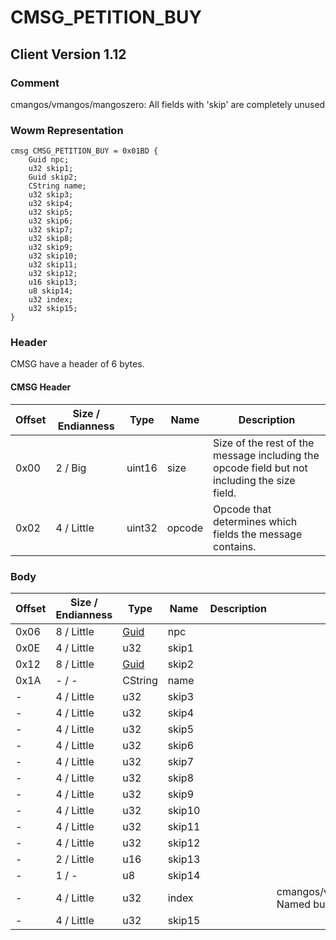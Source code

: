 # CMSG_PETITION_BUY

## Client Version 1.12

### Comment

cmangos/vmangos/mangoszero: All fields with 'skip' are completely unused

### Wowm Representation
```rust,ignore
cmsg CMSG_PETITION_BUY = 0x01BD {
    Guid npc;
    u32 skip1;
    Guid skip2;
    CString name;
    u32 skip3;
    u32 skip4;
    u32 skip5;
    u32 skip6;
    u32 skip7;
    u32 skip8;
    u32 skip9;
    u32 skip10;
    u32 skip11;
    u32 skip12;
    u16 skip13;
    u8 skip14;
    u32 index;
    u32 skip15;
}
```
### Header

CMSG have a header of 6 bytes.

#### CMSG Header

| Offset | Size / Endianness | Type   | Name   | Description |
| ------ | ----------------- | ------ | ------ | ----------- |
| 0x00   | 2 / Big           | uint16 | size   | Size of the rest of the message including the opcode field but not including the size field.|
| 0x02   | 4 / Little        | uint32 | opcode | Opcode that determines which fields the message contains.|

### Body

| Offset | Size / Endianness | Type | Name | Description | Comment |
| ------ | ----------------- | ---- | ---- | ----------- | ------- |
| 0x06 | 8 / Little | [Guid](../spec/packed-guid.md) | npc |  |  |
| 0x0E | 4 / Little | u32 | skip1 |  |  |
| 0x12 | 8 / Little | [Guid](../spec/packed-guid.md) | skip2 |  |  |
| 0x1A | - / - | CString | name |  |  |
| - | 4 / Little | u32 | skip3 |  |  |
| - | 4 / Little | u32 | skip4 |  |  |
| - | 4 / Little | u32 | skip5 |  |  |
| - | 4 / Little | u32 | skip6 |  |  |
| - | 4 / Little | u32 | skip7 |  |  |
| - | 4 / Little | u32 | skip8 |  |  |
| - | 4 / Little | u32 | skip9 |  |  |
| - | 4 / Little | u32 | skip10 |  |  |
| - | 4 / Little | u32 | skip11 |  |  |
| - | 4 / Little | u32 | skip12 |  |  |
| - | 2 / Little | u16 | skip13 |  |  |
| - | 1 / - | u8 | skip14 |  |  |
| - | 4 / Little | u32 | index |  | cmangos/vmangos/mangoszero: Named but never used |
| - | 4 / Little | u32 | skip15 |  |  |


